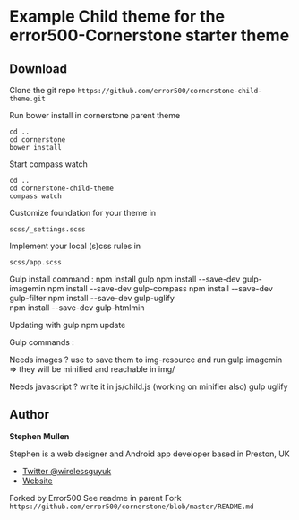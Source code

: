 # Example Child theme for the error500-Cornerstone starter theme

## Download

Clone the git repo `https://github.com/error500/cornerstone-child-theme.git` 

Run bower install in cornerstone parent theme

	cd ..
	cd cornerstone
	bower install

Start compass watch

	cd ..
	cd cornerstone-child-theme
	compass watch

Customize foundation for your theme in

	scss/_settings.scss
	
Implement your local (s)css rules in 

	scss/app.scss  


Gulp install command : 
	npm install gulp
	npm install --save-dev gulp-imagemin
	npm install --save-dev gulp-compass
	npm install --save-dev gulp-filter
	npm install --save-dev gulp-uglify		
	npm install --save-dev gulp-htmlmin			

Updating with gulp
	npm update



Gulp commands :

Needs images ? use to save them to img-resource and run
	gulp imagemin 
	=> they will be minified and reachable in img/

Needs javascript ? write it in 
	js/child.js
	(working on minifier also)
	gulp uglify





	
	
## Author

**Stephen Mullen**

Stephen is a web designer and Android app developer based in Preston, UK
+ [Twitter @wirelessguyuk](http://twitter.com/wirelessguyuk)
+ [Website](http://thewirelessguy.co.uk)

Forked by Error500
See readme in parent Fork `https://github.com/error500/cornerstone/blob/master/README.md`